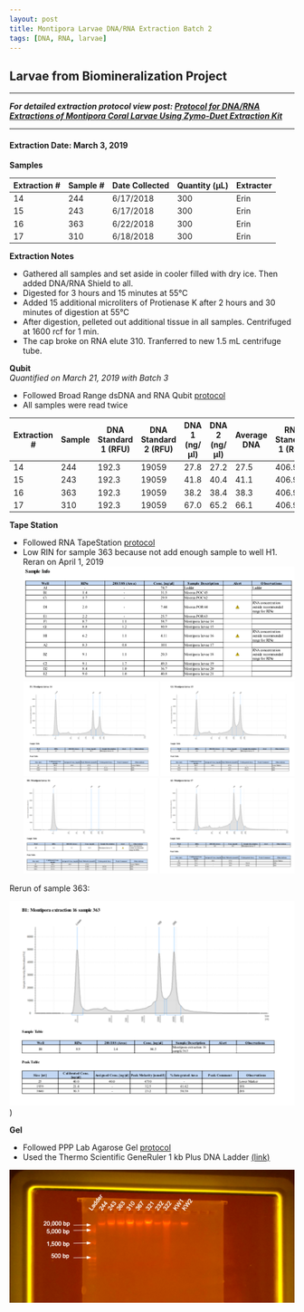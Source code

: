 ```yaml
---
layout: post
title: Montipora Larvae DNA/RNA Extraction Batch 2
tags: [DNA, RNA, larvae]
---
```


## Larvae from Biomineralization Project

--- 
***For detailed extraction protocol view post: [Protocol for DNA/RNA Extractions of Montipora Coral Larvae Using Zymo-Duet Extraction Kit](https://echille.github.io/E.-Chille-Open-Lab-Notebook/Protocol-for-DNA-RNA-Extractions-of-Montipora-Coral-Larvae-Using-Zymo-Duet-Extraction-Kit/)***

---


#### Extraction Date: March 3, 2019
**Samples**

|Extraction #|Sample #|Date Collected|Quantity (µL)|Extracter|
|------------|-----|-------|------|------|
|14|244|6/17/2018|300|Erin|
|15|243|6/17/2018|300|Erin|
|16|363|6/22/2018|300|Erin|
|17|310|6/18/2018|300|Erin|


**Extraction Notes**
- Gathered all samples and set aside in cooler filled with dry ice. Then added DNA/RNA Shield to all.
- Digested for 3 hours and 15 minutes at 55°C
- Added 15 additional microliters of Protienase K after 2 hours and 30 minutes of digestion at 55°C
- After digestion, pelleted out additional tissue in all samples. Centrifuged at 1600 rcf for 1 min.
- The cap broke on RNA elute 310. Tranferred to new 1.5 mL centrifuge tube.

**Qubit**  
*Quantified on March 21, 2019 with Batch 3*  
- Followed Broad Range dsDNA and RNA Qubit [protocol](https://meschedl.github.io/MESPutnam_Open_Lab_Notebook/Qubit-Protocol/)
- All samples were read twice 

|Extraction #|Sample|DNA Standard 1 (RFU)|DNA Standard 2 (RFU)|DNA 1 (ng/µl)|DNA 2 (ng/µl)|Average DNA| RNA Standard 1 (RFU)| RNA Standard 2 (RFU)| RNA 1 (ng/µl)|RNA 2 (ng/ul)|Average RNA|
|--------|------|----------|----------|-------------|-------------|-------------|-------------|----|----|----|----|
|14|244|192.3|19059|27.8|27.2|27.5|406.9|10912|110.0|109.0|109.5|
|15|243|192.3|19059|41.8|40.4|41.1|406.9|10912|105.0|105.0|105.0|
|16|363|192.3|19059|38.2|38.4|38.3|406.9|10912|244.0|242.0|243.0|
|17|310|192.3|19059|67.0|65.2|66.1|406.9|10912|85.4|86.0|85.7|

**Tape Station**  
- Followed RNA TapeStation [protocol](https://meschedl.github.io/MESPutnam_Open_Lab_Notebook/RNA-TapeStation-Protocol/)
- Low RIN for sample 363 because not add enough sample to well H1. Reran on April 1, 2019
![TS-batch-2-3-sample-info.png](https://raw.githubusercontent.com/echille/E.-Chille-Open-Lab-Notebook/master/images/TS-batch-2-3-sample-info.png)
![TS-biomin-Ext-Batch-2-14-15.png](https://raw.githubusercontent.com/echille/E.-Chille-Open-Lab-Notebook/master/images/TS-biomin-Ext-Batch-2-14-15.png)
![TS-biomin-Ext-Batch-2-16-17.png](https://raw.githubusercontent.com/echille/E.-Chille-Open-Lab-Notebook/master/images/TS-biomin-Ext-Batch-2-16-17.png)

Rerun of sample 363:

![TS-biomin-Ext-Batch-2-16.png](https://raw.githubusercontent.com/echille/E.-Chille-Open-Lab-Notebook/master/images/TS-biomin-Ext-Batch-2-16.png))

**Gel**  
- Followed PPP Lab Agarose Gel [protocol](https://meschedl.github.io/MESPutnam_Open_Lab_Notebook/Gel-Protocol/)  
- Used the Thermo Scientific GeneRuler 1 kb Plus DNA Ladder [(link)](https://assets.thermofisher.com/TFS-Assets/LSG/manuals/MAN0013047_GeneRuler_1kb_Plus_DNALadder_250ug_UG.pdf)  

![annotated-biomin-gel-batches-2-3.png](https://raw.githubusercontent.com/echille/E.-Chille-Open-Lab-Notebook/master/images/annotated-biomin-gel-batches-2-3.png)




